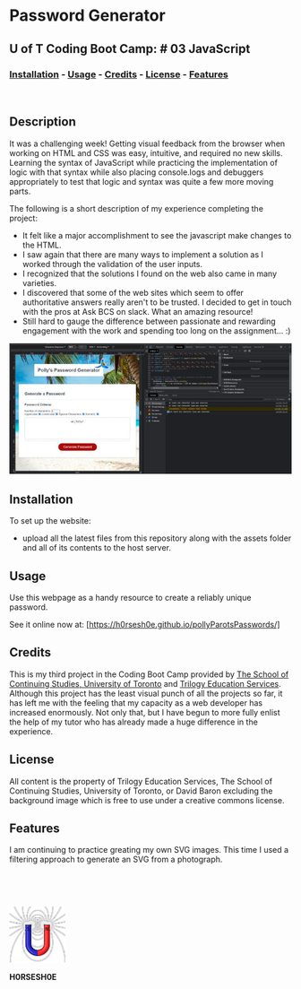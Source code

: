 
# <Your-Project-Title>Password Generator
## U of T Coding Boot Camp: # 03 JavaScript 
### [Installation](#installation)  - [Usage](#usage)  - [Credits](#credits)  - [License](#license) - [Features](#Features)
&nbsp;
## Description
It was a challenging week!  Getting visual feedback from the browser when working on HTML and CSS was easy, intuitive, and required no new skills.  Learning the syntax of JavaScript while practicing the implementation of logic with that syntax while also placing console.logs and debuggers appropriately to test that logic and syntax was quite a few more moving parts.  

The following is a short description of my experience completing the project:

- It felt like a major accomplishment to see the javascript make changes to the HTML.
- I saw again that there are many ways to implement a solution as I worked through the validation of the user inputs.
- I recognized that the solutions I found on the web also came in many varieties.
- I discovered that some of the web sites which seem to offer authoritative answers really aren't to be trusted.  I decided to get in touch with the pros at Ask BCS on slack.  What an amazing resource!
- Still hard to gauge the difference between passionate and rewarding engagement with the work and spending too long on the assignment...  :)

![Screenshot](./assets/PollysPasswords.jpg)

## Installation
To set up the website:
 - upload all the latest files from this repository along with the assets folder and all of its contents to the host server. 
## Usage
Use this webpage as a handy resource to create a reliably unique password.

See it online now at: [https://h0rsesh0e.github.io/pollyParotsPasswords/]

## Credits
This is my third project in the Coding Boot Camp provided by [The School of Continuing Studies, University of Toronto](https://learn.utoronto.ca/) and [Trilogy Education Services](https://www.trilogyed.com/).  Although this project has the least visual punch of all the projects so far, it has left me with the feeling that my capacity as a web developer has increased enormously.  Not only that, but I have begun to more fully enlist the help of my tutor who has already made a huge difference in the experience.
## License
All content is the property of Trilogy Education Services, The School of Continuing Studies, University of Toronto, or David Baron excluding the background image which is free to use under a creative commons license.
## Features
I am continuing to practice greating my own SVG images.  This time I used a filtering approach to generate an SVG from a photograph.

&nbsp;

&nbsp;

![brand](./assets/Toroid.png)


**H0RSESH0E**

